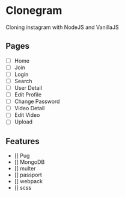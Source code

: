# Clonegram
Cloning instagram with NodeJS and VanillaJS

## Pages
- [ ] Home
- [ ] Join
- [ ] Login
- [ ] Search
- [ ] User Detail
- [ ] Edit Profile
- [ ] Change Password
- [ ] Video Detail
- [ ] Edit Video
- [ ] Upload

## Features
- [] Pug
- [] MongoDB
- [] multer
- [] passport
- [] webpack
- [] scss